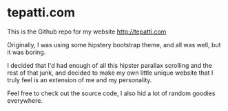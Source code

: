 # tepatti.com

This is the Github repo for my website http://tepatti.com

Originally, I was using some hipstery bootstrap theme, and all was well, but it was boring.

I decided that I'd had enough of all this hipster parallax scrolling and the rest of that junk, and decided to make my own little unique website that I truly feel is an extension of me and my personality.

Feel free to check out the source code, I also hid a lot of random goodies everywhere.
